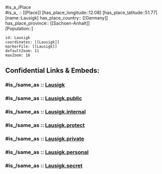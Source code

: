 ﻿---
confidential: public
isDeleted: false
location:
- 51.77
- 12.08
mapmarker: city
mapzoom:
- 7
- 12
SpocWebEntityId: 31883
tags:
- geo/City
type: City
---

#is_a_/Place  
#is_a_ :: [[Place]] 
[has_place_longitude::12.08] 
[has_place_latitude::51.77] 
[name::Lausigk] 
has_place_country:: [[Germany]]  
has_place_province:: [[Sachsen-Anhalt]]  
[Population::] 



```leaflet
id: Lausigk
coordinates: [[Lausigk]] 
markerFile: [[Lausigk]] 
defaultZoom: 11 
maxZoom: 18
```


## Confidential Links & Embeds: 

### #is_/same_as :: [Lausigk](/_Standards/Earth/Continent/Europe/Europe~Central/Germany/Germany~East/Sachsen-Anhalt/counties~SA/Anhalt-Bitterfeld/cities~Bitterfeld/Südliches_Anhalt/City/Lausigk.md) 

### #is_/same_as :: [Lausigk.public](/_public/Earth/Continent/Europe/Europe~Central/Germany/Germany~East/Sachsen-Anhalt/counties~SA/Anhalt-Bitterfeld/cities~Bitterfeld/Südliches_Anhalt/City/Lausigk.public.md) 

### #is_/same_as :: [Lausigk.internal](/_internal/Earth/Continent/Europe/Europe~Central/Germany/Germany~East/Sachsen-Anhalt/counties~SA/Anhalt-Bitterfeld/cities~Bitterfeld/Südliches_Anhalt/City/Lausigk.internal.md) 

### #is_/same_as :: [Lausigk.protect](/_protect/Earth/Continent/Europe/Europe~Central/Germany/Germany~East/Sachsen-Anhalt/counties~SA/Anhalt-Bitterfeld/cities~Bitterfeld/Südliches_Anhalt/City/Lausigk.protect.md) 

### #is_/same_as :: [Lausigk.private](/_private/Earth/Continent/Europe/Europe~Central/Germany/Germany~East/Sachsen-Anhalt/counties~SA/Anhalt-Bitterfeld/cities~Bitterfeld/Südliches_Anhalt/City/Lausigk.private.md) 

### #is_/same_as :: [Lausigk.personal](/_personal/Earth/Continent/Europe/Europe~Central/Germany/Germany~East/Sachsen-Anhalt/counties~SA/Anhalt-Bitterfeld/cities~Bitterfeld/Südliches_Anhalt/City/Lausigk.personal.md) 

### #is_/same_as :: [Lausigk.secret](/_secret/Earth/Continent/Europe/Europe~Central/Germany/Germany~East/Sachsen-Anhalt/counties~SA/Anhalt-Bitterfeld/cities~Bitterfeld/Südliches_Anhalt/City/Lausigk.secret.md)

